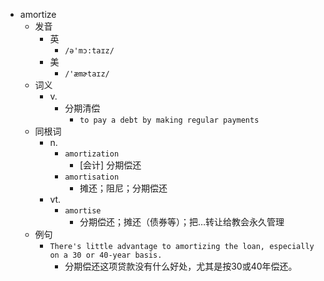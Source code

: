 - amortize
  - 发音
    - 英
      - `/ə'mɔ:taɪz/`
    - 美
      - `/'æmɚtaɪz/`
  - 词义
    - v.
      - 分期清偿
        - `to pay a debt by making regular payments`
  - 同根词
    - n.
      - `amortization`
        - [会计] 分期偿还
      - `amortisation`
        - 摊还；阻尼；分期偿还
    - vt.
      - `amortise`
        - 分期偿还；摊还（债券等）；把…转让给教会永久管理
  - 例句
    - `There's little advantage to amortizing the loan, especially on a 30 or 40-year basis.`
      - 分期偿还这项贷款没有什么好处，尤其是按30或40年偿还。

